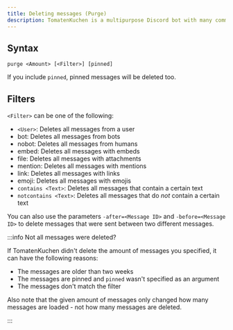 ```yaml
---
title: Deleting messages (Purge)
description: TomatenKuchen is a multipurpose Discord bot with many common and innovative features for your server. Lists moderation commands
---
```


## Syntax

`purge <Amount> [<Filter>] [pinned]`

If you include `pinned`, pinned messages will be deleted too.

## Filters

`<Filter>` can be one of the following:
- `<User>`: Deletes all messages from a user
- bot: Deletes all messages from bots
- nobot: Deletes all messages from humans
- embed: Deletes all messages with embeds
- file: Deletes all messages with attachments
- mention: Deletes all messages with mentions
- link: Deletes all messages with links
- emoji: Deletes all messages with emojis
- `contains <Text>`: Deletes all messages that contain a certain text
- `notcontains <Text>`: Deletes all messages that do *not* contain a certain text

You can also use the parameters `-after=<Message ID>` and `-before=<Message ID>` to delete messages that were sent between two different messages.

:::info Not all messages were deleted?

If TomatenKuchen didn't delete the amount of messages you specified, it can have the following reasons:
- The messages are older than two weeks
- The messages are pinned and `pinned` wasn't specified as an argument
- The messages don't match the filter

Also note that the given amount of messages only changed how many messages are loaded -
not how many messages are deleted.

:::
